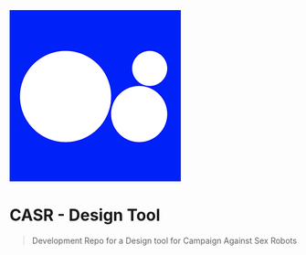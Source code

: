 ![CASR](./assets/casr-icon.png)
# CASR - Design Tool

> Development Repo for a Design tool for Campaign Against Sex Robots
